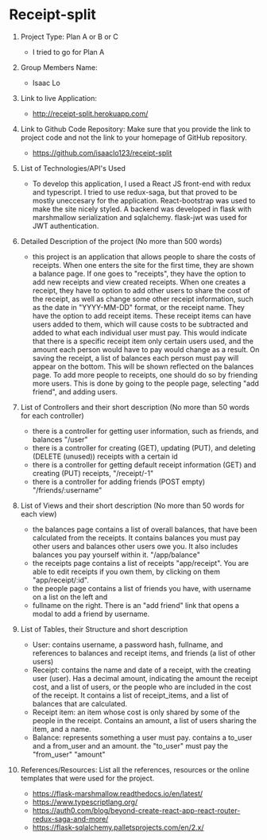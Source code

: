 # Receipt-split

1. Project Type: Plan A or B or C

    * I tried to go for Plan A

2. Group Members Name:

    * Isaac Lo

3. Link to live Application:

    * http://receipt-split.herokuapp.com/

4. Link to Github Code Repository: Make sure that you provide the link to project code and not the link to your homepage of GitHub repository.

    * https://github.com/isaaclo123/receipt-split

5. List of Technologies/API's Used

    * To develop this application, I used a React JS front-end with redux and typescript. I tried to
      use redux-saga, but that proved to be mostly uneccesary for the application. React-bootstrap
      was used to make the site nicely styled. A backend was developed in flask with marshmallow
      serialization and sqlalchemy. flask-jwt was used for JWT authentication.

6. Detailed Description of the project (No more than 500 words)

    * this project is an application that allows people to share the costs of receipts. When one
      enters the site for the first time, they are shown a balance page. If one goes to "receipts",
      they have the option to add new receipts and view created receipts. When one creates a
      receipt, they have to option to add other users to share the cost of the receipt, as well as
      change some other receipt information, such as the date in "YYYY-MM-DD" format, or the receipt
      name. They have the option to add receipt items. These receipt items can have users added to
      them, which will cause costs to be subtracted and added to what each individual user must pay.
      This would indicate that there is a specific receipt item only certain users used, and the
      amount each person would have to pay would change as a result. On saving the receipt, a list
      of balances each person must pay will appear on the bottom. This will be shown reflected on
      the balances page. To add more people to receipts, one should do so by friending more users.
      This is done by going to the people page, selecting "add friend", and adding users.

7. List of Controllers and their short description (No more than 50 words for each controller)

    * there is a controller for getting user information, such as friends, and balances "/user"
    * there is a controller for creating (GET), updating (PUT), and deleting (DELETE (unused))
      receipts with a certain id
    * there is a controller for getting default receipt information (GET) and creating (PUT)
      receipts, "/receipt/-1"
    * there is a controller for adding friends (POST empty) "/friends/:username"

8. List of Views and their short description (No more than 50 words for each view)

    * the balances page contains a list of overall balances, that have been calculated from the
      receipts. It contains balances you must pay other users and balances other users owe you. It
      also includes balances you pay yourself within it. "/app/balance"
    * the receipts page contains a list of receipts "app/receipt". You are able to edit receipts if
      you own them, by clicking on them "app/receipt/:id".
    * the people page contains a list of friends you have, with username on a list on the left and
    * fullname on the right. There is an "add friend" link that opens a modal to add a friend by
      username.

9. List of Tables, their Structure and short description

    * User: contains username, a password hash, fullname, and references to balances and receipt
      items, and friends (a list of other users)
    * Receipt: contains the name and date of a receipt, with the creating user (user). Has a decimal
      amount, indicating the amount the receipt cost, and a list of users, or the people who are
      included in the cost of the receipt. It contains a list of receipt_items, and a list of
      balances that are calculated.
    * Receipt item: an item whose cost is only shared by some of the people in the receipt. Contains
      an amount, a list of users sharing the item, and a name.
    * Balance: represents something a user must pay. contains a to_user and a from_user and an
      amount. the "to_user" must pay the "from_user" "amount"

10. References/Resources: List all the references, resources or the online templates that were used for the project.

    * https://flask-marshmallow.readthedocs.io/en/latest/
    * https://www.typescriptlang.org/
    * https://auth0.com/blog/beyond-create-react-app-react-router-redux-saga-and-more/
    * https://flask-sqlalchemy.palletsprojects.com/en/2.x/
